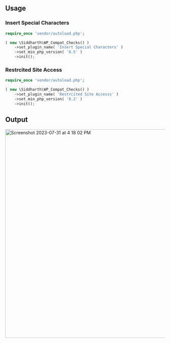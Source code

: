 ## Usage

### Insert Special Characters
```php
require_once 'vendor/autoload.php';

( new \Siddharth\WP_Compat_Checks() )
	->set_plugin_name( 'Insert Special Characters' )
	->set_min_php_version( '8.5' )
	->init();
```

### Restrcited Site Access
```php
require_once 'vendor/autoload.php';

( new \Siddharth\WP_Compat_Checks() )
	->set_plugin_name( 'Restrcited Site Accesss' )
	->set_min_php_version( '8.2' )
	->init();
```

## Output

<img width="656" alt="Screenshot 2023-07-31 at 4 18 02 PM" src="https://github.com/Sidsector9/wp-utils/assets/17757960/c8a2b363-1826-43d2-8a9e-aa15d525f05b">
